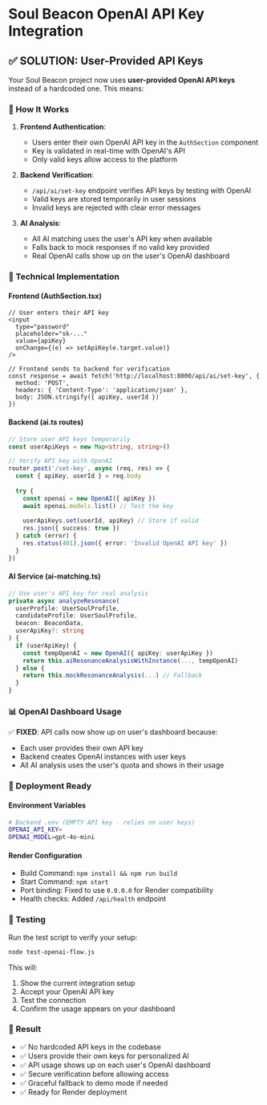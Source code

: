 # Soul Beacon OpenAI API Key Integration

## ✅ SOLUTION: User-Provided API Keys

Your Soul Beacon project now uses **user-provided OpenAI API keys** instead of a hardcoded one. This means:

### 🎯 How It Works

1. **Frontend Authentication**: 
   - Users enter their own OpenAI API key in the `AuthSection` component
   - Key is validated in real-time with OpenAI's API
   - Only valid keys allow access to the platform

2. **Backend Verification**:
   - `/api/ai/set-key` endpoint verifies API keys by testing with OpenAI
   - Valid keys are stored temporarily in user sessions
   - Invalid keys are rejected with clear error messages

3. **AI Analysis**:
   - All AI matching uses the user's API key when available
   - Falls back to mock responses if no valid key provided
   - Real OpenAI calls show up on the user's OpenAI dashboard

### 🔧 Technical Implementation

#### Frontend (AuthSection.tsx)
```tsx
// User enters their API key
<input
  type="password"
  placeholder="sk-..."
  value={apiKey}
  onChange={(e) => setApiKey(e.target.value)}
/>

// Frontend sends to backend for verification
const response = await fetch('http://localhost:8000/api/ai/set-key', {
  method: 'POST',
  headers: { 'Content-Type': 'application/json' },
  body: JSON.stringify({ apiKey, userId })
})
```

#### Backend (ai.ts routes)
```typescript
// Store user API keys temporarily
const userApiKeys = new Map<string, string>()

// Verify API key with OpenAI
router.post('/set-key', async (req, res) => {
  const { apiKey, userId } = req.body
  
  try {
    const openai = new OpenAI({ apiKey })
    await openai.models.list() // Test the key
    
    userApiKeys.set(userId, apiKey) // Store if valid
    res.json({ success: true })
  } catch (error) {
    res.status(401).json({ error: 'Invalid OpenAI API key' })
  }
})
```

#### AI Service (ai-matching.ts)
```typescript
// Use user's API key for real analysis
private async analyzeResonance(
  userProfile: UserSoulProfile,
  candidateProfile: UserSoulProfile,
  beacon: BeaconData,
  userApiKey?: string
) {
  if (userApiKey) {
    const tempOpenAI = new OpenAI({ apiKey: userApiKey })
    return this.aiResonanceAnalysisWithInstance(..., tempOpenAI)
  } else {
    return this.mockResonanceAnalysis(...) // Fallback
  }
}
```

### 📊 OpenAI Dashboard Usage

✅ **FIXED**: API calls now show up on user's dashboard because:
- Each user provides their own API key
- Backend creates OpenAI instances with user keys
- All AI analysis uses the user's quota and shows in their usage

### 🚀 Deployment Ready

#### Environment Variables
```bash
# Backend .env (EMPTY API key - relies on user keys)
OPENAI_API_KEY=
OPENAI_MODEL=gpt-4o-mini
```

#### Render Configuration
- Build Command: `npm install && npm run build`
- Start Command: `npm start`
- Port binding: Fixed to use `0.0.0.0` for Render compatibility
- Health checks: Added `/api/health` endpoint

### 🧪 Testing

Run the test script to verify your setup:
```bash
node test-openai-flow.js
```

This will:
1. Show the current integration setup
2. Accept your OpenAI API key
3. Test the connection
4. Confirm the usage appears on your dashboard

### 🎉 Result

- ✅ No hardcoded API keys in the codebase
- ✅ Users provide their own keys for personalized AI
- ✅ API usage shows up on each user's OpenAI dashboard
- ✅ Secure verification before allowing access
- ✅ Graceful fallback to demo mode if needed
- ✅ Ready for Render deployment
